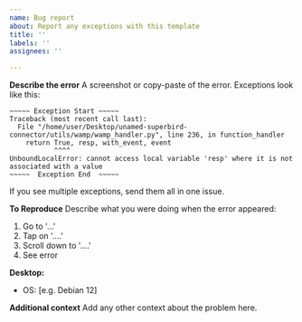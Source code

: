 ```yaml
---
name: Bug report
about: Report any exceptions with this template
title: ''
labels: ''
assignees: ''

---
```


**Describe the error**
A screenshot or copy-paste of the error. Exceptions look like this:

```
~~~~~ Exception Start ~~~~~
Traceback (most recent call last):
  File "/home/user/Desktop/unamed-superbird-connector/utils/wamp/wamp_handler.py", line 236, in function_handler
    return True, resp, with_event, event
           ^^^^
UnboundLocalError: cannot access local variable 'resp' where it is not associated with a value
~~~~~  Exception End  ~~~~~
```
If you see multiple exceptions, send them all in one issue.

**To Reproduce**
Describe what you were doing when the error appeared:
1. Go to '...'
2. Tap on '....'
3. Scroll down to '....'
4. See error

**Desktop:**
 - OS: [e.g. Debian 12]

**Additional context**
Add any other context about the problem here.
